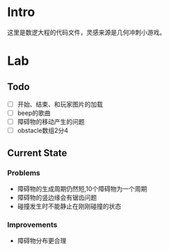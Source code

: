 # Intro

这里是数逻大程的代码文件，灵感来源是几何冲刺小游戏。


# Lab

## Todo

- [ ] 开始、结束、和玩家图片的加载
- [ ] beep的歌曲
- [ ] 障碍物的移动产生的问题
- [ ] obstacle数组2分4

## Current State

### Problems
+ 障碍物的生成周期仍然短,10个障碍物为一个周期
+ 障碍物的竖边缘会有锯齿问题
+ 碰撞发生时不能静止在刚刚碰撞的状态

### Improvements
+ 障碍物分布更合理